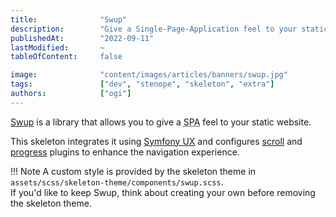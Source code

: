 ```yaml
---
title:              "Swup"
description:        "Give a Single-Page-Application feel to your static website"
publishedAt:        "2022-09-11"
lastModified:       ~
tableOfContent:     false

image:              "content/images/articles/banners/swup.jpg"
tags:               ["dev", "stenope", "skeleton", "extra"]
authors:            ["ogi"]
---
```


[Swup](https://swup.js.org/) is a library that allows you to give a <abbr title="Single Page Application">SPA</abbr>
feel to your static website.

This skeleton integrates it using [Symfony UX](https://ux.symfony.com/swup) and
configures [scroll](https://swup.js.org/plugins/scroll-plugin) and [progress](https://swup.js.org/plugins/progress-plugin) 
plugins to enhance the navigation experience.

!!! Note
    A custom style is provided by the skeleton theme in `assets/scss/skeleton-theme/components/swup.scss`.  
    If you'd like to keep Swup, think about creating your own before removing the skeleton theme.
